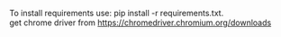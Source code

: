 To install requirements use:
pip install -r requirements.txt.  
get chrome driver from https://chromedriver.chromium.org/downloads
